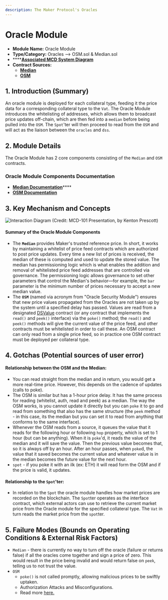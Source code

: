 ```yaml
---
description: The Maker Protocol's Oracles
---
```


# Oracle Module

* **Module Name:** Oracle Module
* **Type/Category:** Oracles —> OSM.sol & Median.sol
* ****[**Associated MCD System Diagram**](https://github.com/makerdao/dss/wiki)
* **Contract Sources:**
  * ****[**Median**](https://github.com/makerdao/median/blob/master/src/median.sol)****
  * ****[**OSM**](https://github.com/makerdao/osm/blob/master/src/osm.sol)****

## 1. Introduction (Summary)

An oracle module is deployed for each collateral type, feeding it the price data for a corresponding collateral type to the `Vat`. The Oracle Module introduces the whitelisting of addresses, which allows them to broadcast price updates off-chain, which are then fed into a `median` before being pulled into the `OSM`. The `Spot`'ter will then proceed to read from the `OSM` and will act as the liaison between the `oracles` and `dss`.

## 2. Module Details

The Oracle Module has 2 core components consisting of the `Median` and `OSM` contracts.

### Oracle Module Components Documentation

* [**Median Documentation**](https://docs.makerdao.com/smart-contract-modules/oracle-module/median-detailed-documentation)****
* ****[**OSM Documentation**](https://docs.makerdao.com/smart-contract-modules/oracle-module/oracle-security-module-osm-detailed-documentation)****

## 3. Key Mechanism and Concepts

![Interaction Diagram (Credit: MCD-101 Presentation, by Kenton Prescott)](../../.gitbook/assets/oracles2.png)

#### Summary of the Oracle **Module Components**

* The **`Median`** provides Maker's trusted reference price. In short, it works by maintaining a whitelist of price feed contracts which are authorized to post price updates. Every time a new list of prices is received, the median of these is computed and used to update the stored value. The median has permissioning logic which is what enables the addition and removal of whitelisted price feed addresses that are controlled via governance. The permissioning logic allows governance to set other parameters that control the Median's behavior—for example, the `bar` parameter is the minimum number of prices necessary to accept a new median value.
* The **`OSM`** (named via acronym from "Oracle Security Module") ensures that new price values propagated from the Oracles are not taken up by the system until a specified delay has passed. Values are read from a designated [DSValue](https://github.com/dapphub/ds-value) contract (or any contract that implements the `read()` and `peek()` interface) via the `poke()` method; the `read()` and `peek()` methods will give the current value of the price feed, and other contracts must be whitelisted in order to call these. An OSM contract can only read from a single price feed, so in practice one OSM contract must be deployed per collateral type.

## 4. Gotchas (Potential sources of user error)

#### **Relationship between the OSM and the Median:**

* You can read straight from the median and in return, you would get a more real-time price. However, this depends on the cadence of updates (calls to poke).
* The OSM is similar but has a 1-hour price delay. It has the same process for reading (whitelist, auth, read and peek) as a median. The way the OSM works, is you cannot update it directly but you can `poke` it to go and read from something that also has the same structure (the `peek` method - in this case, its the median but you can set it to read from anything that conforms to the same interface).
* Whenever the OSM reads from a source, it queues the value that it reads for the following hour or following `hop` property, which is set to 1 hour (but can be anything). When it is `poke`'d, it reads the value of the median and it will save the value. Then the previous value becomes that, so it is always off by an hour. After an hour passes, when `poke`d, the value that it saved becomes the current value and whatever value is in the median becomes the future value for the next hour.
* `spot` - if you poke it with an ilk (ex: ETH) it will read form the OSM and if the price is valid, it updates.

#### Relationship to the `Spot`'ter:

* In relation to the `Spot` the oracle module handles how market prices are recorded on the blockchain. The `Spot`ter operates as the interface contract, which external actors can use to retrieve the current market price from the Oracle module for the specified collateral type. The `Vat` in turn reads the market price from the `spot`ter.

## 5. Failure Modes (Bounds on Operating Conditions & External Risk Factors)

* `Median` - there is currently no way to turn off the oracle (failure or returns false) if all the oracles come together and sign a price of zero. This would result in the price being invalid and would return false on `peek`, telling us to not trust the value.
* `OSM`
  * `poke()` is not called promptly, allowing malicious prices to be swiftly uptaken.
  * Authorization Attacks and Misconfigurations.
  * Read more [here.](https://docs.makerdao.com/smart-contract-modules/oracle-module/oracle-security-module-osm-detailed-documentation#5-failure-modes-bounds-on-operating-conditions-and-external-risk-factors)
